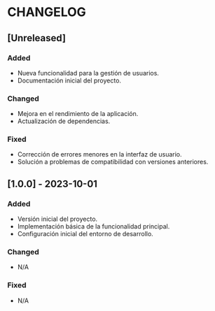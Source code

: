 # CHANGELOG

## [Unreleased]

### Added
- Nueva funcionalidad para la gestión de usuarios.
- Documentación inicial del proyecto.

### Changed
- Mejora en el rendimiento de la aplicación.
- Actualización de dependencias.

### Fixed
- Corrección de errores menores en la interfaz de usuario.
- Solución a problemas de compatibilidad con versiones anteriores.

## [1.0.0] - 2023-10-01

### Added
- Versión inicial del proyecto.
- Implementación básica de la funcionalidad principal.
- Configuración inicial del entorno de desarrollo.

### Changed
- N/A

### Fixed
- N/A
